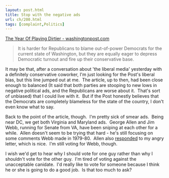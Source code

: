 ```yaml
---
layout: post.html
title: Stop with the negative ads
url: ch/200.html
tags: [complaint,Politics]
---
```

[The Year Of Playing Dirtier - washingtonpost.com](http://www.washingtonpost.com/wp-dyn/content/article/2006/10/26/AR2006102601811_2.html?nav=rss_email/components)

> It is harder for Republicans to blame out-of-power Democrats for the current state of Washington, but they are equally eager to depress Democratic turnout and fire up their conservative base.

It may be that, after a conversation about 'the liberal media' yesterday with a definitely conservative coworker, I'm just looking for the Post's liberal bias, but this line jumped out at me.  The article, up to then, had been close enough to balanced (It said that both parties are stooping to new lows in negative political ads, and the Republicans are worse about it.  That's sort of unbiased) that I could live with it.  But if the Post honestly believes that the Democrats are completely blameless for the state of the country, I don't even know what to say.

Back to the point of the article, though.  I'm pretty sick of smear ads.  Being near DC, we get both Virginia and Maryland ads.  George Allen and Jim Webb, running for Senate from VA, have been sniping at each other for a while.  Allen doesn't seem to be trying that hard - he's still focusing on some comments Webb made in 1979-80.  Allen also [responded](http://www.complainthub.com/?page_id=182) to my angry letter, which is nice.  I'm still voting for Webb, though.

I wish we'd get to hear why I should vote for one guy rather than why I shouldn't vote for the other guy.  I'm tired of voting against the unacceptable canidate.  I'd really like to vote for someone because I think he or she is going to do a good job.  Is that too much to ask?
